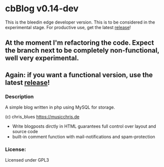 # cbBlog v0.14-dev
This is the bleedin edge developer version. This is to be considered in the experimental stage. For productive use, get the latest [release](https://github.com/chris-blues/cbBlog/releases)!

## At the moment I'm refactoring the code. Expect the branch next to be completely non-functional, well very experimental.
## Again: if you want a functional version, use the latest [release](https://github.com/chris-blues/cbBlog/releases)!

### Description

A simple blog written in php using MySQL for storage.

(c) chris_blues https://musicchris.de

* Write blogposts dirctly in HTML guarantees full control over layout and source code
* built-in comment function with mail-notifications and spam-protection

### License:

Licensed under GPL3
